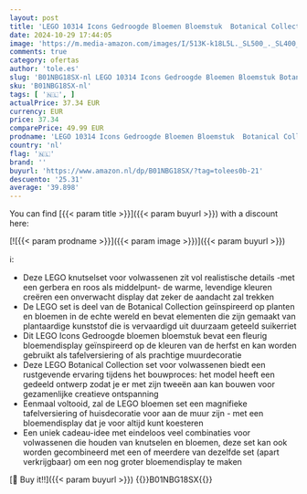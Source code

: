 ```yaml
---
layout: post
title: 'LEGO 10314 Icons Gedroogde Bloemen Bloemstuk  Botanical Collection Knutselset voor Volwassenen met Planten en Kunstbloemen  Inclusief Roos  Uniek Cadeau Huisdecoratie'
date: 2024-10-29 17:44:05
image: 'https://m.media-amazon.com/images/I/513K-k18L5L._SL500_._SL400_.jpg'
comments: true
category: ofertas
author: 'tole.es'
slug: 'B01NBG18SX-nl LEGO 10314 Icons Gedroogde Bloemen Bloemstuk Botanical...'
sku: 'B01NBG18SX-nl'
tags: [ '🇳🇱', ]
actualPrice: 37.34 EUR
currency: EUR
price: 37.34
comparePrice: 49.99 EUR
prodname: 'LEGO 10314 Icons Gedroogde Bloemen Bloemstuk  Botanical Collection Knutselset voor Volwassenen met Planten en Kunstbloemen  Inclusief Roos  Uniek Cadeau Huisdecoratie'
country: 'nl'
flag: '🇳🇱'
brand: ''
buyurl: 'https://www.amazon.nl/dp/B01NBG18SX/?tag=tolees0b-21'
descuento: '25.31'
average: '39.898'
---
```


You can find [{{< param title >}}]({{< param buyurl >}}) with a discount here:

[![{{< param prodname >}}]({{< param image >}})]({{< param buyurl >}})

ℹ️:

- Deze LEGO knutselset voor volwassenen zit vol realistische details -met een gerbera en roos als middelpunt- de warme, levendige kleuren creëren een onverwacht display dat zeker de aandacht zal trekken
- De LEGO set is deel van de Botanical Collection geïnspireerd op planten en bloemen in de echte wereld en bevat elementen die zijn gemaakt van plantaardige kunststof die is vervaardigd uit duurzaam geteeld suikerriet
- Dit LEGO Icons Gedroogde bloemen bloemstuk bevat een fleurig bloemendisplay geïnspireerd op de kleuren van de herfst en kan worden gebruikt als tafelversiering of als prachtige muurdecoratie
- Deze LEGO Botanical Collection set voor volwassenen biedt een rustgevende ervaring tijdens het bouwproces: het model heeft een gedeeld ontwerp zodat je er met zijn tweeën aan kan bouwen voor gezamenlijke creatieve ontspanning
- Eenmaal voltooid, zal de LEGO bloemen set een magnifieke tafelversiering of huisdecoratie voor aan de muur zijn - met een bloemendisplay dat je voor altijd kunt koesteren
- Een uniek cadeau-idee met eindeloos veel combinaties voor volwassenen die houden van knutselen en bloemen, deze set kan ook worden gecombineerd met een of meerdere van dezelfde set (apart verkrijgbaar) om een nog groter bloemendisplay te maken

[🛒 Buy it!!]({{< param buyurl >}})
{{<world>}}B01NBG18SX{{</world>}}
